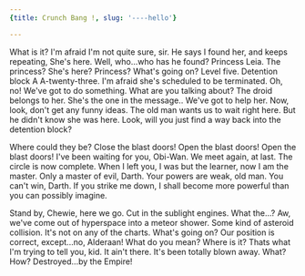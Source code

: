 ```yaml
---
{title: Crunch Bang !, slug: '----hello'}

---
```

What is it? I'm afraid I'm not quite sure, sir. He says I found her, and keeps repeating, She's here. Well, who...who has he found? Princess Leia. The princess? She's here? Princess? What's going on? Level five. Detention block A A-twenty-three. I'm afraid she's scheduled to be terminated. Oh, no! We've got to do something. What are you talking about? The droid belongs to her. She's the one in the message.. We've got to help her. Now, look, don't get any funny ideas. The old man wants us to wait right here. But he didn't know she was here. Look, will you just find a way back into the detention block?

Where could they be? Close the blast doors! Open the blast doors! Open the blast doors! I've been waiting for you, Obi-Wan. We meet again, at last. The circle is now complete. When I left you, I was but the learner, now I am the master. Only a master of evil, Darth. Your powers are weak, old man. You can't win, Darth. If you strike me down, I shall become more powerful than you can possibly imagine.

Stand by, Chewie, here we go. Cut in the sublight engines. What the...? Aw, we've come out of hyperspace into a meteor shower. Some kind of asteroid collision. It's not on any of the charts. What's going on? Our position is correct, except...no, Alderaan! What do you mean? Where is it? Thats what I'm trying to tell you, kid. It ain't there. It's been totally blown away. What? How? Destroyed...by the Empire!
